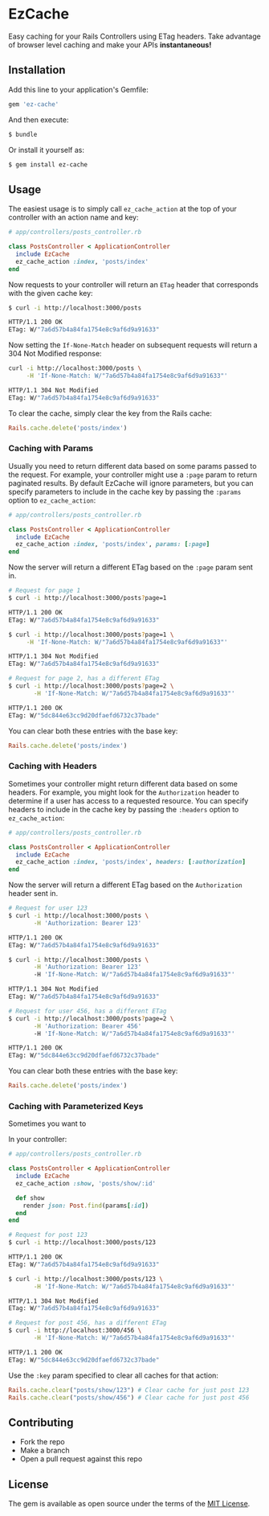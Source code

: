 # EzCache

Easy caching for your Rails Controllers using ETag headers.  Take advantage of browser level caching and make your APIs **instantaneous!**

## Installation
Add this line to your application's Gemfile:

```ruby
gem 'ez-cache'
```

And then execute:
```bash
$ bundle
```

Or install it yourself as:
```bash
$ gem install ez-cache
```

## Usage

The easiest usage is to simply call `ez_cache_action` at the top of your controller with an action name and key:

```ruby
# app/controllers/posts_controller.rb

class PostsController < ApplicationController
  include EzCache
  ez_cache_action :index, 'posts/index'
end
```

Now requests to your controller will return an `ETag` header that corresponds with the given cache key:

```bash
$ curl -i http://localhost:3000/posts

HTTP/1.1 200 OK
ETag: W/"7a6d57b4a84fa1754e8c9af6d9a91633"
```

Now setting the `If-None-Match` header on subsequent requests will return a 304 Not Modified response:

```bash
curl -i http://localhost:3000/posts \
     -H 'If-None-Match: W/"7a6d57b4a84fa1754e8c9af6d9a91633"'

HTTP/1.1 304 Not Modified
ETag: W/"7a6d57b4a84fa1754e8c9af6d9a91633"
```

To clear the cache, simply clear the key from the Rails cache:

```ruby
Rails.cache.delete('posts/index')
```

### Caching with Params

Usually you need to return different data based on some params passed to the request.  For example, your controller might use a `:page` param to return paginated results.  By default EzCache will ignore parameters, but you can
specify parameters to include in the cache key by passing the `:params` option
to `ez_cache_action`:

```ruby
# app/controllers/posts_controller.rb

class PostsController < ApplicationController
  include EzCache
  ez_cache_action :index, 'posts/index', params: [:page]
end
```

Now the server will return a different ETag based on the `:page` param sent in.

```bash
# Request for page 1
$ curl -i http://localhost:3000/posts?page=1

HTTP/1.1 200 OK
ETag: W/"7a6d57b4a84fa1754e8c9af6d9a91633"

$ curl -i http://localhost:3000/posts?page=1 \
     -H 'If-None-Match: W/"7a6d57b4a84fa1754e8c9af6d9a91633"'

HTTP/1.1 304 Not Modified
ETag: W/"7a6d57b4a84fa1754e8c9af6d9a91633"

# Request for page 2, has a different ETag
$ curl -i http://localhost:3000/posts?page=2 \
       -H 'If-None-Match: W/"7a6d57b4a84fa1754e8c9af6d9a91633"'

HTTP/1.1 200 OK
ETag: W/"5dc844e63cc9d20dfaefd6732c37bade"
```

You can clear both these entries with the base key:

```ruby
Rails.cache.delete('posts/index')
```

### Caching with Headers

Sometimes your controller might return different data based on some headers.  For example, you might look for the `Authorization` header to determine if a user has access to a requested resource.  You can specify headers to include in the cache key by passing the `:headers` option to `ez_cache_action`:

```ruby
# app/controllers/posts_controller.rb

class PostsController < ApplicationController
  include EzCache
  ez_cache_action :index, 'posts/index', headers: [:authorization]
end
```

Now the server will return a different ETag based on the `Authorization` header sent in.

```bash
# Request for user 123
$ curl -i http://localhost:3000/posts \
       -H 'Authorization: Bearer 123'

HTTP/1.1 200 OK
ETag: W/"7a6d57b4a84fa1754e8c9af6d9a91633"

$ curl -i http://localhost:3000/posts \
       -H 'Authorization: Bearer 123'
       -H 'If-None-Match: W/"7a6d57b4a84fa1754e8c9af6d9a91633"'

HTTP/1.1 304 Not Modified
ETag: W/"7a6d57b4a84fa1754e8c9af6d9a91633"

# Request for user 456, has a different ETag
$ curl -i http://localhost:3000/posts?page=2 \
       -H 'Authorization: Bearer 456'
       -H 'If-None-Match: W/"7a6d57b4a84fa1754e8c9af6d9a91633"'

HTTP/1.1 200 OK
ETag: W/"5dc844e63cc9d20dfaefd6732c37bade"
```

You can clear both these entries with the base key:

```ruby
Rails.cache.delete('posts/index')
```

### Caching with Parameterized Keys

Sometimes you want to

In your controller:

```ruby
# app/controllers/posts_controller.rb

class PostsController < ApplicationController
  include EzCache
  ez_cache_action :show, 'posts/show/:id'

  def show
    render json: Post.find(params[:id])
  end
end
```

```bash
# Request for post 123
$ curl -i http://localhost:3000/posts/123

HTTP/1.1 200 OK
ETag: W/"7a6d57b4a84fa1754e8c9af6d9a91633"

$ curl -i http://localhost:3000/posts/123 \
       -H 'If-None-Match: W/"7a6d57b4a84fa1754e8c9af6d9a91633"'

HTTP/1.1 304 Not Modified
ETag: W/"7a6d57b4a84fa1754e8c9af6d9a91633"

# Request for post 456, has a different ETag
$ curl -i http://localhost:3000/456 \
       -H 'If-None-Match: W/"7a6d57b4a84fa1754e8c9af6d9a91633"'

HTTP/1.1 200 OK
ETag: W/"5dc844e63cc9d20dfaefd6732c37bade"
```

Use the `:key` param specified to clear all caches for that action:

```ruby
Rails.cache.clear("posts/show/123") # Clear cache for just post 123
Rails.cache.clear("posts/show/456") # Clear cache for just post 456
```

## Contributing

- Fork the repo
- Make a branch
- Open a pull request against this repo

## License
The gem is available as open source under the terms of the [MIT License](http://opensource.org/licenses/MIT).
